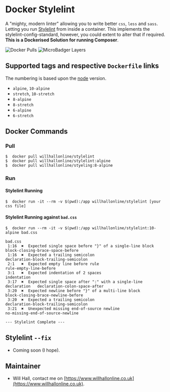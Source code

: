# Docker Stylelint

A "mighty, modern linter" allowing you to write better ```css```, ```less``` and ```sass```. Letting you run [Stylelint](https://github.com/stylelint/stylelint) from inside a container. This implements the stylelint-config-standard, however, you could extent to alter that if required. **This is a Dockerised Solution for running Composer**.

![Docker Pulls](https://img.shields.io/docker/pulls/willhallonline/stylelint.svg) ![MicroBadger Layers](https://img.shields.io/microbadger/layers/willhallonline/stylelint/alpine.svg)

## Supported tags and respective ```Dockerfile``` links

The numbering is based upon the [node](https://hub.docker.com/_/node) version.

* ```alpine```, ```10-alpine```
* ```stretch```, ```10-stretch```
* ```8-alpine```
* ```8-stretch```
* ```6-alpine```
* ```6-stretch```

## Docker Commands

### Pull

```
$  docker pull willhallonline/stylelint
$  docker pull willhallonline/stylelint:alpine
$  docker pull willhallonline/styeling:8-alpine
```

### Run

#### Stylelint Running

```
$  docker run -it --rm -v $(pwd):/app willhallonline/stylelint [your css file]
```

#### Stylelint Running against ```bad.css```

```
$  docker run --rm -it -v $(pwd):/app willhallonline/stylelint:10-alpine bad.css

bad.css
 1:16  ✖  Expected single space before "}" of a single-line block          block-closing-brace-space-before    
 1:16  ✖  Expected a trailing semicolon                                    declaration-block-trailing-semicolon
 2:1   ✖  Expected empty line before rule                                  rule-empty-line-before              
 3:1   ✖  Expected indentation of 2 spaces                                 indentation                         
 3:17  ✖  Expected single space after ":" with a single-line declaration   declaration-colon-space-after       
 3:20  ✖  Expected newline before "}" of a multi-line block                block-closing-brace-newline-before  
 3:20  ✖  Expected a trailing semicolon                                    declaration-block-trailing-semicolon
 3:21  ✖  Unexpected missing end-of-source newline                         no-missing-end-of-source-newline

--- Stylelint Complete ---
```

## Stylelint ```--fix```

* Coming soon (I hope).

## Maintainer

* Will Hall, contact me on [https://www.willhallonline.co.uk](https://www.willhallonline.co.uk).
